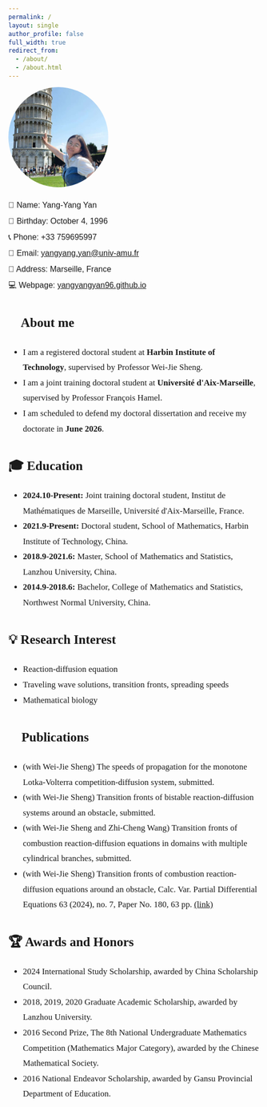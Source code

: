```yaml
---
permalink: /
layout: single
author_profile: false
full_width: true
redirect_from:
  - /about/
  - /about.html
---
```


<!-- 顶部头像+联系方式 -->
<div style="display: flex; align-items: center; flex-wrap: wrap; margin-bottom: 30px; font-family:'SimSun', '宋体', sans-serif; font-size:16px;">
  <!-- 左边头像 -->
  <img src="/images/zp.jpg" alt="Avatar" 
       style="width:200px; height:200px; border-radius:50%; object-fit: cover; margin-right: 30px; margin-bottom: 20px;">
  
  <!-- 右边联系方式 -->
  <div style="line-height:2.0;">
    👩 Name: Yang-Yang Yan<br>
    🎂 Birthday: October 4, 1996<br>
    📞 Phone: +33 759695997<br>
    📧 Email: <a href="mailto:yangyang.yan@univ-amu.fr">yangyang.yan@univ-amu.fr</a><br>
    📍 Address: Marseille, France<br>
    💻 Webpage: <a href="https://yangyangyan96.github.io">yangyangyan96.github.io</a><br>
  </div>
</div>

<!-- 页面主体内容 -->
<div style="font-family:'STFangsong', '华文仿宋', SimSun, serif; font-size:17px; line-height:1.8;">

<h2>🎯 About me</h2>
<ul>
  <li>I am a registered doctoral student at <strong>Harbin Institute of Technology</strong>, supervised by Professor Wei-Jie Sheng.</li>
  <li>I am a joint training doctoral student at <strong>Université d'Aix-Marseille</strong>, supervised by Professor François Hamel.</li>
  <li>I am scheduled to defend my doctoral dissertation and receive my doctorate in <strong>June 2026</strong>.</li>
</ul>

<h2>🎓 Education</h2>
<ul>
  <li><strong>2024.10-Present:</strong> Joint training doctoral student, Institut de Mathématiques de Marseille, Université d'Aix-Marseille, France.</li>
  <li><strong>2021.9-Present:</strong> Doctoral student, School of Mathematics, Harbin Institute of Technology, China.</li>
  <li><strong>2018.9-2021.6:</strong> Master, School of Mathematics and Statistics, Lanzhou University, China.</li>
  <li><strong>2014.9-2018.6:</strong> Bachelor, College of Mathematics and Statistics, Northwest Normal University, China.</li>
</ul>

<h2>💡 Research Interest</h2>
<ul>
  <li>Reaction-diffusion equation</li>
  <li>Traveling wave solutions, transition fronts, spreading speeds</li>
  <li>Mathematical biology</li>
</ul>

<h2>📝 Publications</h2>
<ul>
  <li>(with Wei-Jie Sheng) The speeds of propagation for the monotone Lotka-Volterra competition-diffusion system, submitted.</li>
  <li>(with Wei-Jie Sheng) Transition fronts of bistable reaction-diffusion systems around an obstacle, submitted.</li>
  <li>(with Wei-Jie Sheng and Zhi-Cheng Wang) Transition fronts of combustion reaction-diffusion equations in domains with multiple cylindrical branches, submitted.</li>
  <li>(with Wei-Jie Sheng) Transition fronts of combustion reaction-diffusion equations around an obstacle, Calc. Var. Partial Differential Equations 63 (2024), no. 7, Paper No. 180, 63 pp. <a href="https://link.springer.com/article/10.1007/s00526-024-02794-6">(link)</a></li>
</ul>

<h2>🏆 Awards and Honors</h2>
<ul>
  <li>2024 International Study Scholarship, awarded by China Scholarship Council.</li>
  <li>2018, 2019, 2020 Graduate Academic Scholarship, awarded by Lanzhou University.</li>
  <li>2016 Second Prize, The 8th National Undergraduate Mathematics Competition (Mathematics Major Category), awarded by the Chinese Mathematical Society.</li>
  <li>2016 National Endeavor Scholarship, awarded by Gansu Provincial Department of Education.</li>
</ul>

</div>
